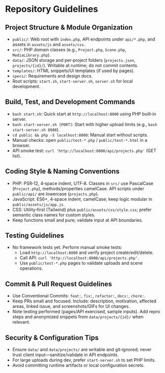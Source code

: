 # Repository Guidelines

## Project Structure & Module Organization
- `public/`: Web root with `index.php`, API endpoints under `api/*.php`, and assets in `assets/js` and `assets/css`.
- `src/`: PHP domain classes (e.g., `Project.php`, `Scene.php`, `MediaLibrary.php`).
- `data/`: JSON storage and per‑project folders (`projects.json`, `projects/{id}/`). Writable at runtime; do not commit contents.
- `templates/`: HTML snippets/UI templates (if used by pages).
- `specs/`: Requirements and design docs.
- Root scripts: `start.sh`, `start-server.sh`, `server.sh` for local development.

## Build, Test, and Development Commands
- `bash start.sh`: Quick start at `http://localhost:8000` using PHP built‑in server.
- `bash start-server.sh [PORT]`: Start with higher upload limits (e.g., `bash start-server.sh 8080`).
- `cd public && php -S localhost:8000`: Manual start without scripts.
- Manual checks: open `public/test-*.php` / `public/test-*.html` in a browser.
- API smoke test: `curl 'http://localhost:8000/api/projects.php'` (GET list).

## Coding Style & Naming Conventions
- PHP: PSR‑12, 4‑space indent, UTF‑8. Classes in `src/` use PascalCase (`Project.php`), methods/properties camelCase. API scripts under `public/api/` are lowercase (`projects.php`).
- JavaScript: ES6+, 4‑space indent, camelCase; keep logic modular in `public/assets/js/app.js`.
- CSS: Utility‑first (Tailwind) plus `public/assets/css/style.css`; prefer semantic class names for custom styles.
- Keep functions small and pure; validate input at API boundaries.

## Testing Guidelines
- No framework tests yet. Perform manual smoke tests:
  - Load `http://localhost:8000` and verify project create/edit/delete.
  - Call API: `curl 'http://localhost:8000/api/projects.php'`.
  - Use `public/test-*.php` pages to validate uploads and scene operations.

## Commit & Pull Request Guidelines
- Use Conventional Commits: `feat:`, `fix:`, `refactor:`, `docs:`, `chore:`.
- Keep PRs small and focused. Include: description, motivation, affected areas, linked issue, and screenshots/GIFs for UI changes.
- Note testing performed (pages/API exercised, sample inputs). Add repro steps and anonymized snippets from `data/projects/{id}/` when relevant.

## Security & Configuration Tips
- Ensure `data/` and `data/projects/` are writable and git‑ignored; never trust client input—sanitize/validate in API endpoints.
- For large uploads during dev, prefer `start-server.sh` to set PHP limits.
- Avoid committing runtime artifacts or local configuration secrets.

